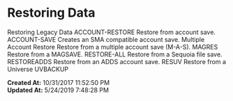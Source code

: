 # Restoring Data

Restoring Legacy Data ACCOUNT-RESTORE Restore from account save. ACCOUNT-SAVE Creates an SMA compatible account save. Multiple Account Restore Restore from a multiple account save (M-A-S). MAGRES Restore from a MAGSAVE. RESTORE-ALL Restore from a Sequoia file save. RESTOREADDS Restore from an ADDS account save. RESUV Restore from a Universe UVBACKUP  

**Created At:** 10/31/2017 11:52:50 PM  
**Updated At:** 5/24/2019 7:48:28 PM  

